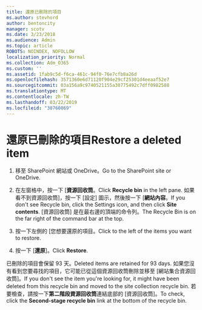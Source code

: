 ```yaml
---
title: 還原已刪除的項目
ms.author: stevhord
author: bentoncity
manager: scotv
ms.date: 3/23/2018
ms.audience: Admin
ms.topic: article
ROBOTS: NOINDEX, NOFOLLOW
localization_priority: Normal
ms.collection: Adm_O365
ms.custom: ''
ms.assetid: 1fab9c5d-f6ca-461c-94f0-76e7cfb8a26d
ms.openlocfilehash: 3571360e6d71120f904e29cf25301d4eeaaf52e7
ms.sourcegitcommit: 03a156a9c9740521155a30775492c7dff0982588
ms.translationtype: MT
ms.contentlocale: zh-TW
ms.lasthandoff: 03/22/2019
ms.locfileid: "30760869"
---
```

# <a name="restore-a-deleted-item"></a><span data-ttu-id="6733c-102">還原已刪除的項目</span><span class="sxs-lookup"><span data-stu-id="6733c-102">Restore a deleted item</span></span>

1. <span data-ttu-id="6733c-103">移至 SharePoint 網站或 OneDrive。</span><span class="sxs-lookup"><span data-stu-id="6733c-103">Go to the SharePoint site or OneDrive.</span></span>
    
2. <span data-ttu-id="6733c-104">在左窗格中，按一下 [**資源回收筒**。</span><span class="sxs-lookup"><span data-stu-id="6733c-104">Click **Recycle bin** in the left pane.</span></span> <span data-ttu-id="6733c-105">如果看不到資源回收筒]，按一下 [設定] 圖示，然後按一下 [**網站內容**。</span><span class="sxs-lookup"><span data-stu-id="6733c-105">If you don't see Recycle bin, click the Settings icon, and then click **Site contents**.</span></span> <span data-ttu-id="6733c-106">[資源回收筒] 是在最右邊的頂端的命令列。</span><span class="sxs-lookup"><span data-stu-id="6733c-106">The Recycle Bin is on the far right of the command bar at the top.</span></span>
    
3. <span data-ttu-id="6733c-107">按一下左側的 [您想要還原的項目。</span><span class="sxs-lookup"><span data-stu-id="6733c-107">Click to the left of the items you want to restore.</span></span>
    
4. <span data-ttu-id="6733c-108">按一下 [**還原**]。</span><span class="sxs-lookup"><span data-stu-id="6733c-108">Click **Restore**.</span></span>
    
<span data-ttu-id="6733c-109">已刪除的項目會保留 93 天。</span><span class="sxs-lookup"><span data-stu-id="6733c-109">Deleted items are retained for 93 days.</span></span> <span data-ttu-id="6733c-110">如果您沒有看到您要尋找的項目，它可能已從這個資源回收筒刪除並移至 [網站集合資源回收筒]。</span><span class="sxs-lookup"><span data-stu-id="6733c-110">If you don't see the item you're looking for, it might have been deleted from this recycle bin and moved to the site collection recycle bin.</span></span> <span data-ttu-id="6733c-111">若要檢查，請按一下**第二階段資源回收筒**連結底部的 [資源回收筒]。</span><span class="sxs-lookup"><span data-stu-id="6733c-111">To check, click the **Second-stage recycle bin** link at the bottom of the recycle bin.</span></span> 
  

